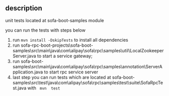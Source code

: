 ## description
unit tests located at sofa-boot-samples module 

you can run the tests with  steps below

1.  run ```mvn install -DskipTests``` to install all dependencies
2.  run sofa-rpc-boot-projects\sofa-boot-samples\src\main\java\com\alipay\sofa\rpc\samples\util\LocalZookeeperServer.java to start a service gateway;
3.  run sofa-boot-samples\src\main\java\com\alipay\sofa\rpc\samples\annotation\ServerApplication.java to start rpc service server
4.  last step you can run tests which are located at sofa-boot-samples\src\test\java\com\alipay\sofa\rpc\samples\test\suite\SofaRpcTest.java  with ```
mvn  test```

